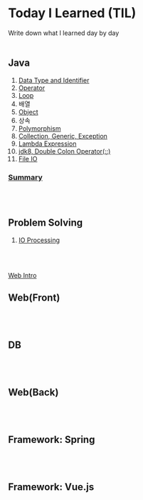 # Today I Learned (TIL)
Write down what I learned day by day
<br></br>

## Java

1. [Data Type and Identifier](java/Data_Type_and_Identifier.md)
2. [Operator](java/Operator.md)
3. [Loop](java/Loop.md)
4. 배열
5. [Object](java/Object.md)
6. 상속
7. [Polymorphism](java/Polymorphism.md)
8. [Collection, Generic, Exception](java/Collection_Generic_Exception.md)
9. [Lambda Expression](java/Lambda_Expression.md)
10. [jdk8, Double Colon Operator(::)](java/jdk8_Double_Colon_Operator(::).md)
11. [File IO](java/File_IO.md)  

### [Summary](java/Summary.md)  
<br></br>

## Problem Solving

1. [IO Processing](problem-solving/io-processing.md)

<br></br>

[Web Intro](web/Intro.md)
## Web(Front)

<br></br>

## DB

<br></br>

## Web(Back)

<br></br>

## Framework: Spring

<br></br>

## Framework: Vue.js

<br></br>

